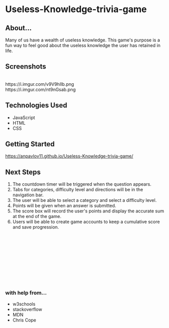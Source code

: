 # Useless-Knowledge-trivia-game

## About...
Many of us have a wealth of useless knowledge. This game's purpose is a fun way to feel good about the useless knowledge the user has retained in life. 

## Screenshots
<br>
https://i.imgur.com/v9V9hlIb.png
<br>
https://i.imgur.com/nt9nGsab.png

## Technologies Used
- JavaScript
- HTML
- CSS

## Getting Started
https://anpavlov11.github.io/Useless-Knowledge-trivia-game/

## Next Steps
1. The countdown timer will be triggered when the question appears.
2. Tabs for categories, difficulty level and directions will be in the navigation bar.
3. The user will be able to select a category and select a difficulty level.
4. Points will be given when an answer is submitted.
5. The score box will record the user's points and display the accurate sum at the end of the game.
6. Users will be able to create game accounts to keep a cumulative score and save progression.

<br>
<br>
<br>
<br>
<br>
<br>
<br>
<br>
<br>

### with help from...
- w3schools
- stackoverflow
- MDN
- Chris Cope